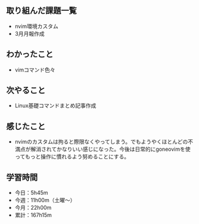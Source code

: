  ## 取り組んだ課題一覧
- nvim環境カスタム
- 3月月報作成
## わかったこと
- vimコマンド色々
## 次やること
- Linux基礎コマンドまとめ記事作成
## 感じたこと
- nvimのカスタムは拘ると際限なくやってしまう。でもようやくほとんどの不満点が解消されてかなりいい感じになった。今後は日常的にgoneovimを使ってもっと操作に慣れるよう努めることにする。
## 学習時間
- 今日：5h45m
- 今週：11h00m（土曜〜）
- 今月：22h00m
- 累計：167h15m
